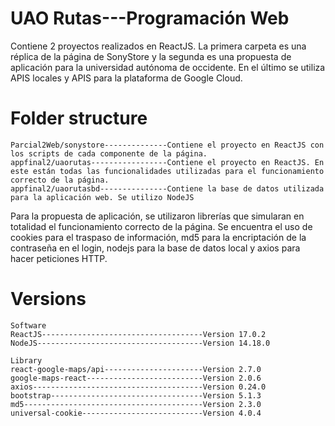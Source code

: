 # UAO Rutas---Programación Web

Contiene 2 proyectos realizados en ReactJS. La primera carpeta es una réplica de la página de SonyStore y la segunda es una propuesta de aplicación para la universidad autónoma de occidente. En el último se utiliza APIS locales y APIS para la plataforma de Google Cloud. 

# Folder structure
``` 
Parcial2Web/sonystore--------------Contiene el proyecto en ReactJS con los scripts de cada componente de la página.
appfinal2/uaorutas-----------------Contiene el proyecto en ReactJS. En este están todas las funcionalidades utilizadas para el funcionamiento correcto de la página.
appfinal2/uaorutasbd---------------Contiene la base de datos utilizada para la aplicación web. Se utilizo NodeJS
```
Para la propuesta de aplicación, se utilizaron librerías que simularan en totalidad el funcionamiento correcto de la página. Se encuentra el uso de cookies para el traspaso de información, md5 para la encriptación de la contraseña en el login, nodejs para la base de datos local y axios para hacer peticiones HTTP.

# Versions
``` 
Software
ReactJS------------------------------------Version 17.0.2
NodeJS-------------------------------------Version 14.18.0

Library
react-google-maps/api----------------------Version 2.7.0
google-maps-react--------------------------Version 2.0.6
axios--------------------------------------Version 0.24.0
bootstrap----------------------------------Version 5.1.3
md5----------------------------------------Version 2.3.0
universal-cookie---------------------------Version 4.0.4
``` 

